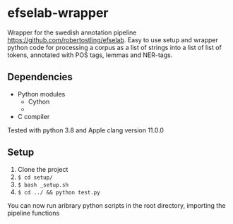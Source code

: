 # efselab-wrapper

Wrapper for the swedish annotation pipeline https://github.com/robertostling/efselab. Easy to use setup and wrapper python code for processing a corpus as a list of strings into a list of list of tokens, annotated with POS tags, lemmas and NER-tags.

## Dependencies

- Python modules
  - Cython
  - 
- C compiler

Tested with python 3.8 and Apple clang version 11.0.0

## Setup


1. Clone the project
2. `$ cd setup/`
3. `$ bash _setup.sh`
4. `$ cd ../ && python test.py`

You can now run aribrary python scripts in the root directory, importing the pipeline functions